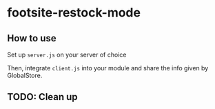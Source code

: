 # footsite-restock-mode


## How to use

Set up ```server.js``` on your server of choice

Then, integrate ```client.js``` into your module and share the info given by GlobalStore.


## TODO: Clean up
